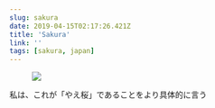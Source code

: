```yaml
---
slug: sakura
date: 2019-04-15T02:17:26.421Z
title: 'Sakura'
link: ''
tags: [sakura, japan]
---
```

<figure><img src="/images/2019-04-15-sakura-0.jpeg"></figure>

私は、これが「やえ桜」であることをより具体的に言う

